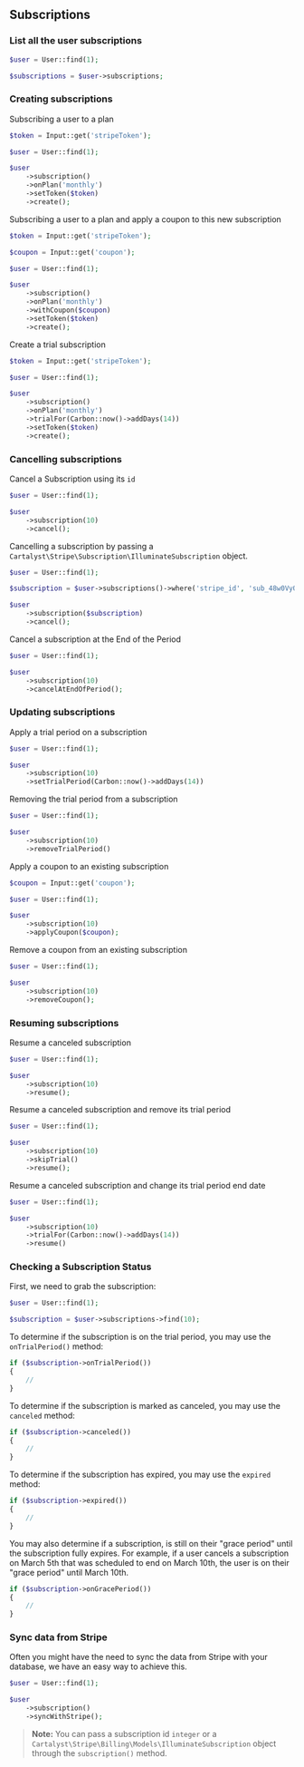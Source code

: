 ## Subscriptions

### List all the user subscriptions

```php
$user = User::find(1);

$subscriptions = $user->subscriptions;
```

### Creating subscriptions

Subscribing a user to a plan

```php
$token = Input::get('stripeToken');

$user = User::find(1);

$user
	->subscription()
	->onPlan('monthly')
	->setToken($token)
	->create();
```

Subscribing a user to a plan and apply a coupon to this new subscription

```php
$token = Input::get('stripeToken');

$coupon = Input::get('coupon');

$user = User::find(1);

$user
	->subscription()
	->onPlan('monthly')
	->withCoupon($coupon)
	->setToken($token)
	->create();
```

Create a trial subscription

```php
$token = Input::get('stripeToken');

$user = User::find(1);

$user
	->subscription()
	->onPlan('monthly')
	->trialFor(Carbon::now()->addDays(14))
	->setToken($token)
	->create();
```

### Cancelling subscriptions

Cancel a Subscription using its `id`

```php
$user = User::find(1);

$user
	->subscription(10)
	->cancel();
```

Cancelling a subscription by passing a `Cartalyst\Stripe\Subscription\IlluminateSubscription` object.

```php
$user = User::find(1);

$subscription = $user->subscriptions()->where('stripe_id', 'sub_48w0VyQzcNWCe3')->first();

$user
	->subscription($subscription)
	->cancel();
```

Cancel a subscription at the End of the Period

```php
$user = User::find(1);

$user
	->subscription(10)
	->cancelAtEndOfPeriod();
```

### Updating subscriptions

Apply a trial period on a subscription

```php
$user = User::find(1);

$user
	->subscription(10)
	->setTrialPeriod(Carbon::now()->addDays(14))
```

Removing the trial period from a subscription

```php
$user = User::find(1);

$user
	->subscription(10)
	->removeTrialPeriod()
```

Apply a coupon to an existing subscription

```php
$coupon = Input::get('coupon');

$user = User::find(1);

$user
	->subscription(10)
	->applyCoupon($coupon);
```

Remove a coupon from an existing subscription

```php
$user = User::find(1);

$user
	->subscription(10)
	->removeCoupon();
```

### Resuming subscriptions

Resume a canceled subscription

```php
$user = User::find(1);

$user
	->subscription(10)
	->resume();
```

Resume a canceled subscription and remove its trial period

```php
$user = User::find(1);

$user
	->subscription(10)
	->skipTrial()
	->resume();
```

Resume a canceled subscription and change its trial period end date

```php
$user = User::find(1);

$user
	->subscription(10)
	->trialFor(Carbon::now()->addDays(14))
	->resume()
```

### Checking a Subscription Status

First, we need to grab the subscription:

```php
$user = User::find(1);

$subscription = $user->subscriptions->find(10);
```

To determine if the subscription is on the trial period, you may use the `onTrialPeriod()` method:

```php
if ($subscription->onTrialPeriod())
{
	//
}
```

To determine if the subscription is marked as canceled, you may use the `canceled` method:

```php
if ($subscription->canceled())
{
	//
}
```

To determine if the subscription has expired, you may use the `expired` method:

```php
if ($subscription->expired())
{
	//
}
```

You may also determine if a subscription, is still on their "grace period" until the subscription fully expires. For example, if a user cancels a subscription on March 5th that was scheduled to end on March 10th, the user is on their "grace period" until March 10th.

```php
if ($subscription->onGracePeriod())
{
	//
}
```

### Sync data from Stripe

Often you might have the need to sync the data from Stripe with your database, we have an easy way to achieve this.

```php
$user = User::find(1);

$user
	->subscription()
	->syncWithStripe();
```

> **Note:** You can pass a subscription id `integer` or a `Cartalyst\Stripe\Billing\Models\IlluminateSubscription` object through the `subscription()` method.
